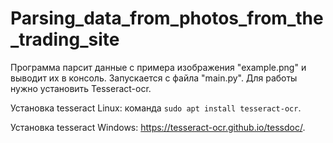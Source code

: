 # Parsing_data_from_photos_from_the_trading_site
Программа парсит данные с примера изображения "example.png" и выводит их в консоль. Запускается с файла "main.py". Для работы нужно установить Tesseract-ocr.

Установка tesseract Linux: команда `sudo apt install tesseract-ocr`.

Установка tesseract Windows: https://tesseract-ocr.github.io/tessdoc/.
